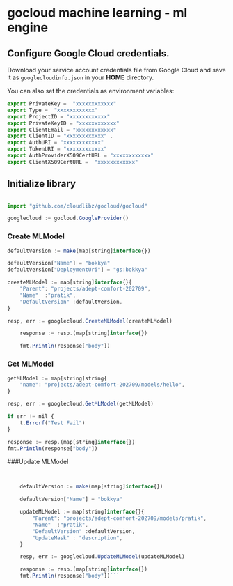 # gocloud machine learning - ml engine

## Configure Google Cloud credentials.

Download your service account credentials file from Google Cloud and save it as `googlecloudinfo.json` in your <b>HOME</b> directory.

You can also set the credentials as environment variables:
```js
export PrivateKey =  "xxxxxxxxxxxx"
export Type =  "xxxxxxxxxxxx"
export ProjectID = "xxxxxxxxxxxx"
export PrivateKeyID = "xxxxxxxxxxxx"
export ClientEmail = "xxxxxxxxxxxx"
export ClientID = "xxxxxxxxxxxx" .
export AuthURI = "xxxxxxxxxxxx"
export TokenURI = "xxxxxxxxxxxx"
export AuthProviderX509CertURL = "xxxxxxxxxxxx"
export ClientX509CertURL =  "xxxxxxxxxxxx"
```

## Initialize library

```js

import "github.com/cloudlibz/gocloud/gocloud"

googlecloud := gocloud.GoogleProvider()

```

### Create MLModel

```js
defaultVersion := make(map[string]interface{})

defaultVersion["Name"] = "bokkya"
defaultVersion["DeploymentUri"] = "gs:bokkya"

createMLModel := map[string]interface{}{
	"Parent": "projects/adept-comfort-202709",
	"Name"  :"pratik",
	"DefaultVersion" :defaultVersion,
}

resp, err := googlecloud.CreateMLModel(createMLModel)

	response := resp.(map[string]interface{})

	fmt.Println(response["body"])


  ```

### Get MLModel

```js
getMLModel := map[string]string{
	"name": "projects/adept-comfort-202709/models/hello",
}

resp, err := googlecloud.GetMLModel(getMLModel)

if err != nil {
	t.Errorf("Test Fail")
}

response := resp.(map[string]interface{})
fmt.Println(response["body"])
```

###Update MLModel

```js


	defaultVersion := make(map[string]interface{})

	defaultVersion["Name"] = "bokkya"

	updateMLModel := map[string]interface{}{
		"Parent": "projects/adept-comfort-202709/models/pratik",
		"Name"  :"pratik",
		"DefaultVersion" :defaultVersion,
		"UpdateMask" : "description",
	}

	resp, err := googlecloud.UpdateMLModel(updateMLModel)

	response := resp.(map[string]interface{})
	fmt.Println(response["body"])```
